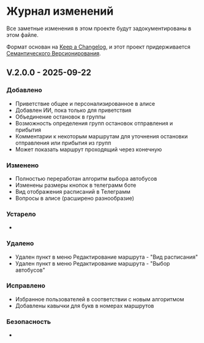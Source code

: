 # Журнал изменений

Все заметные изменения в этом проекте будут задокументированы в этом файле.

Формат основан на [Keep a Changelog](https://keepachangelog.com/ru/1.0.0/),
и этот проект придерживается [Семантического Версионирования](https://semver.org/lang/ru/spec/v2.0.0.html).

## V.2.0.0 - 2025-09-22

### Добавлено
- Приветствие общее и персонализированное в алисе
- Добавлен ИИ, пока только для приветствия
- Объединение остановок в группы
- Возможность определения групп остановок отправления и прибытия
- Комментарии к некоторым маршрутам для уточнения остановки отправления или прибытия из групп
- Может показать маршрут проходящий через конечную

### Изменено
- Полностью переработан алгоритм выбора автобусов
- Изменены размеры кнопок в телеграмм боте
- Вид отображения расписаний в Телеграмм
- Вопросы в алисе (расширено разнообразие)

### Устарело
- 

### Удалено
- Удален пункт в меню Редактирование маршрута - "Вид расписания"
- Удален пункт в меню Редактирование маршрута - "Выбор автобусов"

### Исправлено
- Избранное пользователей в соответствии с новым алгоритмом
- Добавлены кавычки для букв в номерах маршрутов

### Безопасность
- 
